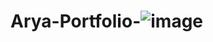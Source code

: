 # Arya-Portfolio-![image](https://github.com/user-attachments/assets/bfde43b8-ca72-4dfc-929e-2d179fa0934c)
